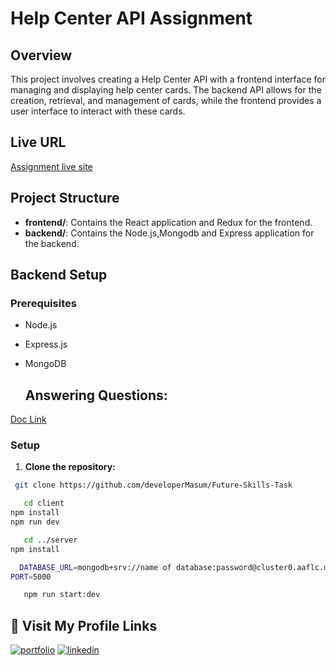 # Help Center API Assignment

## Overview

This project involves creating a Help Center API with a frontend interface for managing and displaying help center cards. The backend API allows for the creation, retrieval, and management of cards, while the frontend provides a user interface to interact with these cards.

## Live URL

[Assignment live site ](https://future-skills-task-rosy.vercel.app) 
## Project Structure

- **frontend/**: Contains the React application and Redux for the frontend.
- **backend/**: Contains the Node.js,Mongodb and Express application for the backend.

## Backend Setup

### Prerequisites

- Node.js
- Express.js
- MongoDB

  ## Answering Questions: 
[Doc Link ](https://t.ly/l0V04) 
### Setup

1. **Clone the repository:**
 ```bash
  git clone https://github.com/developerMasum/Future-Skills-Task
```
```bash
   cd client
npm install
npm run dev
```

```bash
   cd ../server
npm install

```
```bash
  DATABASE_URL=mongodb+srv://name of database:password@cluster0.aaflc.mongodb.net/cards?retryWrites=true&w=majority&appName=Cluster0
PORT=5000

```
```bash
   npm run start:dev

```

## 🔗 Visit My Profile Links
[![portfolio](https://img.shields.io/badge/my_portfolio-000?style=for-the-badge&logo=ko-fi&logoColor=white)](https://portfolio-masum-fullstack.vercel.app)
[![linkedin](https://img.shields.io/badge/linkedin-0A66C2?style=for-the-badge&logo=linkedin&logoColor=white)](https://www.linkedin.com/in/mdmasumdev)
